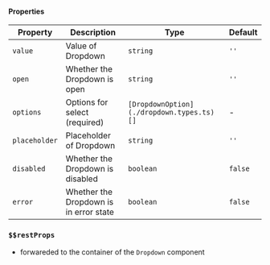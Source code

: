 #### Properties

| Property      | Description                            | Type                                      | Default |
| ------------- | -------------------------------------- | ----------------------------------------- | ------- |
| `value`       | Value of Dropdown                      | `string`                                  | `''`    |
| `open`        | Whether the Dropdown is open           | `string`                                  | `''`    |
| `options`     | Options for select (required)          | `[DropdownOption](./dropdown.types.ts)[]` | -       |
| `placeholder` | Placeholder of Dropdown                | `string`                                  | `''`    |
| `disabled`    | Whether the Dropdown is disabled       | `boolean`                                 | `false` |
| `error`       | Whether the Dropdown is in error state | `boolean`                                 | `false` |

### `$$restProps`

- forwareded to the container of the `Dropdown` component

